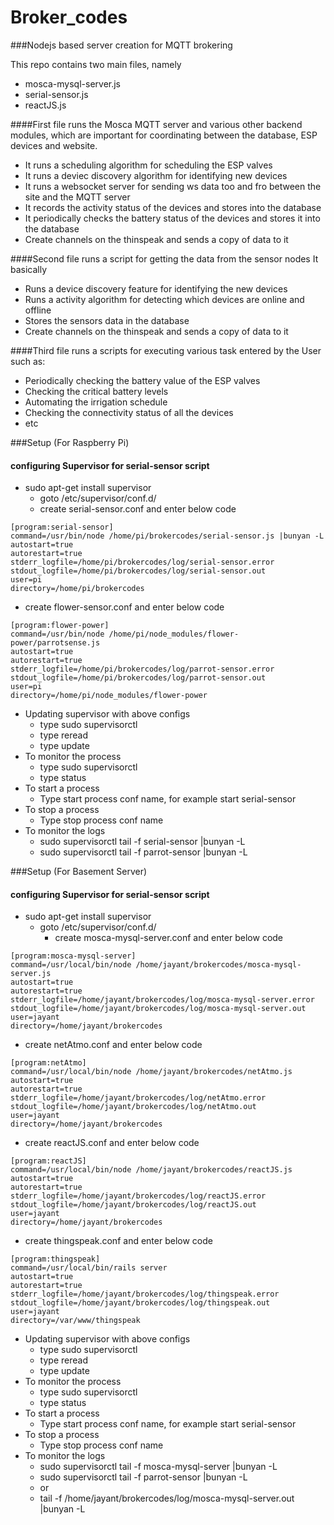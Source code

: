 # Broker_codes
###Nodejs based server creation for MQTT brokering

This repo contains two main files, namely
- mosca-mysql-server.js
- serial-sensor.js
- reactJS.js

####First file runs the Mosca MQTT server and various other backend modules, which are important for coordinating between the database, ESP devices and website.
- It runs a scheduling algorithm for scheduling the ESP valves
- It runs a deviec discovery algorithm for identifying new devices
- It runs a websocket server for sending ws data too and fro between the site and the MQTT server
- It records the activity status of the devices and stores into the database
- It periodically checks the battery status of the devices and stores it into the database
- Create channels on the thinspeak and sends a copy of data to it

####Second file runs a script for getting the data from the sensor nodes
It basically
- Runs a device discovery feature for identifying the new devices
- Runs a activity algorithm for detecting which devices are online and offline
- Stores the sensors data in the database
- Create channels on the thinspeak and sends a copy of data to it

####Third file runs a scripts for executing various task entered by the User such as:
- Periodically checking the battery value of the ESP valves
- Checking the critical battery levels
- Automating the irrigation schedule
- Checking the connectivity status of all the devices
- etc

###Setup (For Raspberry Pi)
<!--- Creating a bash script for running the serial-sensor code on the Raspberry Pi
```
#!/bin/bash
screen -dmS "Serial-Sensor"
screen -S "Serial-Sensor" -p 0 -X stuff "node /home/pi/brokercodes/serial-sensor.js |bunyan -L \\r"
```
- chmod -x serial-sensor.sh
-->
#### configuring Supervisor for serial-sensor script
- sudo apt-get install supervisor
    - goto /etc/supervisor/conf.d/
    - create serial-sensor.conf and enter below code
```
[program:serial-sensor]
command=/usr/bin/node /home/pi/brokercodes/serial-sensor.js |bunyan -L
autostart=true
autorestart=true
stderr_logfile=/home/pi/brokercodes/log/serial-sensor.error
stdout_logfile=/home/pi/brokercodes/log/serial-sensor.out
user=pi
directory=/home/pi/brokercodes

```
- create flower-sensor.conf and enter below code
```
[program:flower-power]
command=/usr/bin/node /home/pi/node_modules/flower-power/parrotsense.js
autostart=true
autorestart=true
stderr_logfile=/home/pi/brokercodes/log/parrot-sensor.error
stdout_logfile=/home/pi/brokercodes/log/parrot-sensor.out
user=pi
directory=/home/pi/node_modules/flower-power

```
- Updating supervisor with above configs
    - type sudo supervisorctl
    - type reread
    - type update
- To monitor the process
    - type sudo supervisorctl
    - type status
- To start a process
    - Type start process conf name, for example start serial-sensor
- To stop a process
    - Type stop process conf name
- To monitor the logs
    - sudo supervisorctl tail -f serial-sensor |bunyan -L
    - sudo supervisorctl tail -f parrot-sensor |bunyan -L

###Setup (For Basement Server)
#### configuring Supervisor for serial-sensor script
- sudo apt-get install supervisor
    - goto /etc/supervisor/conf.d/
        - create mosca-mysql-server.conf and enter below code
```
[program:mosca-mysql-server]
command=/usr/local/bin/node /home/jayant/brokercodes/mosca-mysql-server.js
autostart=true
autorestart=true
stderr_logfile=/home/jayant/brokercodes/log/mosca-mysql-server.error
stdout_logfile=/home/jayant/brokercodes/log/mosca-mysql-server.out
user=jayant
directory=/home/jayant/brokercodes
```
- create netAtmo.conf and enter below code
```
[program:netAtmo]
command=/usr/local/bin/node /home/jayant/brokercodes/netAtmo.js
autostart=true
autorestart=true
stderr_logfile=/home/jayant/brokercodes/log/netAtmo.error
stdout_logfile=/home/jayant/brokercodes/log/netAtmo.out
user=jayant
directory=/home/jayant/brokercodes

```
- create reactJS.conf and enter below code
```
[program:reactJS]
command=/usr/local/bin/node /home/jayant/brokercodes/reactJS.js
autostart=true
autorestart=true
stderr_logfile=/home/jayant/brokercodes/log/reactJS.error
stdout_logfile=/home/jayant/brokercodes/log/reactJS.out
user=jayant
directory=/home/jayant/brokercodes
```
- create thingspeak.conf and enter below code
```
[program:thingspeak]
command=/usr/local/bin/rails server
autostart=true
autorestart=true
stderr_logfile=/home/jayant/brokercodes/log/thingspeak.error
stdout_logfile=/home/jayant/brokercodes/log/thingspeak.out
user=jayant
directory=/var/www/thingspeak  
```
- Updating supervisor with above configs
    - type sudo supervisorctl
    - type reread
    - type update
- To monitor the process
    - type sudo supervisorctl
    - type status
- To start a process
    - Type start process conf name, for example start serial-sensor
- To stop a process
    - Type stop process conf name
- To monitor the logs
    - sudo supervisorctl tail -f mosca-mysql-server |bunyan -L
    - sudo supervisorctl tail -f parrot-sensor |bunyan -L
    - or
    - tail -f /home/jayant/brokercodes/log/mosca-mysql-server.out |bunyan -L
